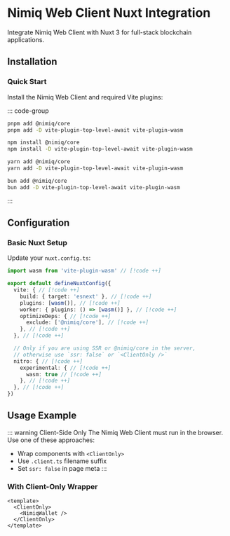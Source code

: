 # Nimiq Web Client Nuxt Integration

Integrate Nimiq Web Client with Nuxt 3 for full-stack blockchain applications.

## Installation

### Quick Start

Install the Nimiq Web Client and required Vite plugins:

::: code-group

```bash [pnpm]
pnpm add @nimiq/core
pnpm add -D vite-plugin-top-level-await vite-plugin-wasm
```

```bash [npm]
npm install @nimiq/core
npm install -D vite-plugin-top-level-await vite-plugin-wasm
```

```bash [yarn]
yarn add @nimiq/core
yarn add -D vite-plugin-top-level-await vite-plugin-wasm
```

```bash [bun]
bun add @nimiq/core
bun add -D vite-plugin-top-level-await vite-plugin-wasm
```

:::

## Configuration

### Basic Nuxt Setup

Update your `nuxt.config.ts`:

```typescript
import wasm from 'vite-plugin-wasm' // [!code ++]

export default defineNuxtConfig({
  vite: { // [!code ++]
    build: { target: 'esnext' }, // [!code ++]
    plugins: [wasm()], // [!code ++]
    worker: { plugins: () => [wasm()] }, // [!code ++]
    optimizeDeps: { // [!code ++]
      exclude: ['@nimiq/core'], // [!code ++]
    }, // [!code ++]
  }, // [!code ++]

  // Only if you are using SSR or @nimiq/core in the server,
  // otherwise use `ssr: false` or `<ClientOnly />`
  nitro: { // [!code ++]
    experimental: { // [!code ++]
      wasm: true // [!code ++]
    }, // [!code ++]
  }, // [!code ++]
})
```

## Usage Example

::: warning Client-Side Only
The Nimiq Web Client must run in the browser. Use one of these approaches:
- Wrap components with `<ClientOnly>`
- Use `.client.ts` filename suffix
- Set `ssr: false` in page meta
:::

<!--@include: ../_demo.bundler.md-->

### With Client-Only Wrapper

```vue
<template>
  <ClientOnly>
    <NimiqWallet />
  </ClientOnly>
</template>
```
